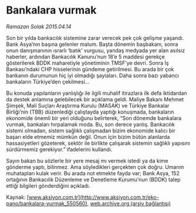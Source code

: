 # Bankalara vurmak

*Ramazan Solak 2015.04.14*

<div class="pNewsDetailMainContent" itemprop="articleBody">
 <p>
  Son bir yılda bankacılık sistemine zarar verecek pek çok gelişme yaşandı. Bank Asya’nın başına gelenler malum. Başta dönemin başbakanı, sonra onun danışmanının ısrarlı ‘batık’ vurgusu, yandaş medyada yer alan asılsız haberler, ardından Bankacılık Kanunu’nun 18’e 5 maddesi gerekçe gösterilerek BDDK maharetiyle yönetiminin TMSF’ye devri. Sonra İş Bankası’ndaki CHP hisselerinin gündeme getirilmesi. Bu arada bir çok bankanın durumunun hiç iyi olmadığı şayiaları. Daha sonra bazı yabancı bankaların Türkiye’den çekilmesi...
 </p>
 <p>
  Bu konuda yapılanların yanlışlığı ile ilgili muhalif itirazlara ilk defa iktidardan da destek anlamına gelebilecek bir açıklama geldi. Maliye Bakanı Mehmet Şimşek, Mali Suçları Araştırma Kurulu (MASAK) ve Türkiye Bankalar Birliği’nin (TBB) düzenlediği çalıştayda yaptığı konuşmada, bankaların ekonomide önemli bir yeri olduğunu belirterek, “Son dönemde bankalara vurmak, bankaları hırpalamak moda. Bu, son derece yanlış. Bankacılık sistemi olmadan, sistem sağlıklı çalışmadan bizim ekonomide kalıcı bir başarı elde etmemiz mümkün değil. Onun için bizim bütün alanlarda hassasiyetleri gözeterek, sektör ile birlikte çalışarak sistemin sağlıklı yapısını sürdürmemiz gerekiyor.” ifadelerini kullandı.
 </p>
 <p>
  Sayın bakan bu sözlerle bir yere mesaj mı vermek istedi ya da kime gönderme yaptı, bilinmez. Ama söyledikleri gerçekten çok doğru. Umarım muhatapları kulak verir. Bu arada not etmekte fayda var; Bank Asya, 152 ortağının Bankacılık Düzenleme ve Denetleme Kurumu’nun (BDDK) talep ettiği bilgileri gönderdiğini açıkladı.
 </p>
</div>


Kaynak: [www.aksiyon.com.tr](http://www.aksiyon.com.tr/eko-pano/bankalara-vurmak_550560), [web.archive.org (arşiv bağlantısı)](http://web.archive.org/web/20150801063504/http://www.aksiyon.com.tr/eko-pano/bankalara-vurmak_550560)
